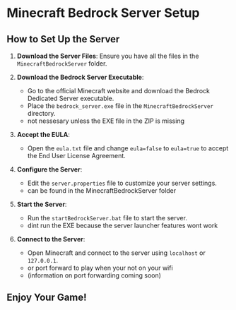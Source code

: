 # Minecraft Bedrock Server Setup

## How to Set Up the Server

1. **Download the Server Files**: Ensure you have all the files in the `MinecraftBedrockServer` folder.

2. **Download the Bedrock Server Executable**:
   - Go to the official Minecraft website and download the Bedrock Dedicated Server executable.
   - Place the `bedrock_server.exe` file in the `MinecraftBedrockServer` directory.
   - not nessesary unless the EXE file in the ZIP is missing

3. **Accept the EULA**:
   - Open the `eula.txt` file and change `eula=false` to `eula=true` to accept the End User License Agreement.

4. **Configure the Server**:
   - Edit the `server.properties` file to customize your server settings.
   - can be found in the MinecraftBedrockServer folder

5. **Start the Server**:
   - Run the `startBedrockServer.bat` file to start the server.
   - dint run the EXE because the server launcher features wont work

6. **Connect to the Server**:
   - Open Minecraft and connect to the server using `localhost` or `127.0.0.1`.
   - or port forward to play when your not on your wifi
   - (information on port forwarding coming soon)

## Enjoy Your Game!
